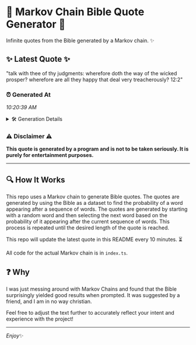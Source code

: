 # 📖 Markov Chain Bible Quote Generator 📖

Infinite quotes from the Bible generated by a Markov chain. ✨

## ✨ Latest Quote ✨
"talk with thee of thy judgments: wherefore doth the way of the wicked prosper? wherefore are all they happy that deal very treacherously? 12:2"

### ⏰ Generated At
*10:20:39 AM*

<details>
    <summary>🛠️ Generation Details</summary>
    <p>
        <strong>🌱 Seed:</strong> talk<br>
        <strong>🔄 Iterations:</strong> 23<br>
        <strong>📜 Context History:</strong><br>[ talk ]: with<br>[ talk, with ]: thee<br>[ talk, with, thee ]: of<br>[ talk, with, thee, of ]: thy<br>[ talk, with, thee, of, thy ]: judgments:<br>[ talk, with, thee, of, thy, judgments: ]: wherefore<br>[ with, thee, of, thy, judgments:, wherefore ]: doth<br>[ thee, of, thy, judgments:, wherefore, doth ]: the<br>[ of, thy, judgments:, wherefore, doth, the ]: way<br>[ thy, judgments:, wherefore, doth, the, way ]: of<br>[ judgments:, wherefore, doth, the, way, of ]: the<br>[ wherefore, doth, the, way, of, the ]: wicked<br>[ doth, the, way, of, the, wicked ]: prosper?<br>[ the, way, of, the, wicked, prosper? ]: wherefore<br>[ way, of, the, wicked, prosper?, wherefore ]: are<br>[ of, the, wicked, prosper?, wherefore, are ]: all<br>[ the, wicked, prosper?, wherefore, are, all ]: they<br>[ wicked, prosper?, wherefore, are, all, they ]: happy<br>[ prosper?, wherefore, are, all, they, happy ]: that<br>[ wherefore, are, all, they, happy, that ]: deal<br>[ are, all, they, happy, that, deal ]: very<br>[ all, they, happy, that, deal, very ]: treacherously?<br>[ they, happy, that, deal, very, treacherously? ]: 12:2<br>
    </p>
</details>

### ⚠️ Disclaimer ⚠️
**This quote is generated by a program and is not to be taken seriously. It is purely for entertainment purposes.**

---

## 🔍 How It Works

This repo uses a Markov chain to generate Bible quotes. The quotes are generated by using the Bible as a dataset to find the probability of a word appearing after a sequence of words. The quotes are generated by starting with a random word and then selecting the next word based on the probability of it appearing after the current sequence of words. This process is repeated until the desired length of the quote is reached.

This repo will update the latest quote in this README every 10 minutes. ⏳

All code for the actual Markov chain is in `index.ts`.

## ❓ Why

I was just messing around with Markov Chains and found that the Bible surprisingly yielded good results when prompted. 
It was suggested by a friend, and I am in no way christian.

Feel free to adjust the text further to accurately reflect your intent and experience with the project!

---

*Enjoy*✨
